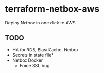 # terraform-netbox-aws

Deploy Netbox in one click to AWS.

## TODO

* HA for RDS, ElastiCache, Netbox
* Secrets in state file?
* Netbox Docker
    * Force SSL bug
